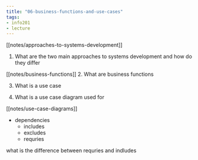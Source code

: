```yaml
---
title: "06-business-functions-and-use-cases"
tags: 
- info201 
- lecture
---
```


[[notes/approaches-to-systems-development]]

1. What are the two main approaches to systems development and how do they differ

[[notes/business-functions]]
2. What are business functions

3. What is a use case

4. What is a use case diagram used for

[[notes/use-case-diagrams]]

- dependencies
	- includes
	- excludes
	- requries

what is the difference between requries and indludes
